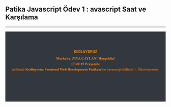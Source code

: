 ## Patika Javascript Ödev 1 : avascript Saat ve Karşılama

---

![Patika-javascript-odev-1](../assets/patika-javascript-odev-1.jpg)
